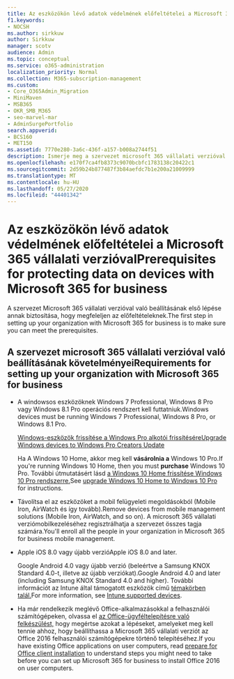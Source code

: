 ```yaml
---
title: Az eszközökön lévő adatok védelmének előfeltételei a Microsoft 365 vállalati verzióval
f1.keywords:
- NOCSH
ms.author: sirkkuw
author: Sirkkuw
manager: scotv
audience: Admin
ms.topic: conceptual
ms.service: o365-administration
localization_priority: Normal
ms.collection: M365-subscription-management
ms.custom:
- Core_O365Admin_Migration
- MiniMaven
- MSB365
- OKR_SMB_M365
- seo-marvel-mar
- AdminSurgePortfolio
search.appverid:
- BCS160
- MET150
ms.assetid: 7770e280-3a6c-436f-a157-b008a2744f51
description: Ismerje meg a szervezet microsoft 365 vállalati verzióval történő beállításának és a munkahelyi adatok védelmének követelményeit a felhasználók eszközein.
ms.openlocfilehash: e170f7ca4fb8373c9070bcbfc1783138c20422c1
ms.sourcegitcommit: 2d59b24b877487f3b84aefdc7b1e200a21009999
ms.translationtype: MT
ms.contentlocale: hu-HU
ms.lasthandoff: 05/27/2020
ms.locfileid: "44401342"
---
```

# <a name="prerequisites-for-protecting-data-on-devices-with-microsoft-365-for-business"></a><span data-ttu-id="1bbd8-103">Az eszközökön lévő adatok védelmének előfeltételei a Microsoft 365 vállalati verzióval</span><span class="sxs-lookup"><span data-stu-id="1bbd8-103">Prerequisites for protecting data on devices with Microsoft 365 for business</span></span>

<span data-ttu-id="1bbd8-104">A szervezet Microsoft 365 vállalati verzióval való beállításának első lépése annak biztosítása, hogy megfeleljen az előfeltételeknek.</span><span class="sxs-lookup"><span data-stu-id="1bbd8-104">The first step in setting up your organization with Microsoft 365 for business is to make sure you can meet the prerequisites.</span></span>
  
## <a name="requirements-for-setting-up-your-organization-with-microsoft-365-for-business"></a><span data-ttu-id="1bbd8-105">A szervezet microsoft 365 vállalati verzióval való beállításának követelményei</span><span class="sxs-lookup"><span data-stu-id="1bbd8-105">Requirements for setting up your organization with Microsoft 365 for business</span></span>

- <span data-ttu-id="1bbd8-106">A windowsos eszközöknek Windows 7 Professional, Windows 8 Pro vagy Windows 8.1 Pro operációs rendszert kell futtatniuk.</span><span class="sxs-lookup"><span data-stu-id="1bbd8-106">Windows devices must be running Windows 7 Professional, Windows 8 Pro, or Windows 8.1 Pro.</span></span>
    
    [<span data-ttu-id="1bbd8-107">Windows-eszközök frissítése a Windows Pro alkotói frissítésére</span><span class="sxs-lookup"><span data-stu-id="1bbd8-107">Upgrade Windows devices to Windows Pro Creators Update</span></span>](upgrade-to-windows-pro-creators-update.md)
    
    <span data-ttu-id="1bbd8-108">Ha A Windows 10 Home, akkor meg kell **vásárolnia a** Windows 10 Pro.</span><span class="sxs-lookup"><span data-stu-id="1bbd8-108">If you're running Windows 10 Home, then you must **purchase** Windows  10 Pro.</span></span> <span data-ttu-id="1bbd8-109">További útmutatásért lásd [a Windows 10 Home frissítése Windows 10 Pro rendszerre.](https://support.office.com/article/0aee10c1-4d34-43ee-a325-579c6c2df90e?ui=en-US&rs=en-US&ad=US)</span><span class="sxs-lookup"><span data-stu-id="1bbd8-109">See [upgrade Windows 10 Home to Windows 10 Pro](https://support.office.com/article/0aee10c1-4d34-43ee-a325-579c6c2df90e?ui=en-US&rs=en-US&ad=US) for instructions.</span></span> 
    
- <span data-ttu-id="1bbd8-110">Távolítsa el az eszközöket a mobil felügyeleti megoldásokból (Mobile Iron, AirWatch és így tovább).</span><span class="sxs-lookup"><span data-stu-id="1bbd8-110">Remove devices from mobile management solutions (Mobile Iron, AirWatch, and so on).</span></span> <span data-ttu-id="1bbd8-111">A microsoft 365 vállalati verziómobilkezeléséhez regisztrálhatja a szervezet összes tagja számára.</span><span class="sxs-lookup"><span data-stu-id="1bbd8-111">You'll enroll all the people in your organization in Microsoft 365 for business mobile management.</span></span>
    
- <span data-ttu-id="1bbd8-112">Apple iOS 8.0 vagy újabb verzió</span><span class="sxs-lookup"><span data-stu-id="1bbd8-112">Apple iOS 8.0 and later.</span></span>
    
    <span data-ttu-id="1bbd8-113">Google Android 4.0 vagy újabb verzió (beleértve a Samsung KNOX Standard 4.0-t, illetve az újabb verziókat).</span><span class="sxs-lookup"><span data-stu-id="1bbd8-113">Google Android 4.0 and later (including Samsung KNOX Standard 4.0 and higher).</span></span> <span data-ttu-id="1bbd8-114">További információt az Intune által támogatott eszközök című [témakörben talál.](https://go.microsoft.com/fwlink/p/?linkid=852307)</span><span class="sxs-lookup"><span data-stu-id="1bbd8-114">For more information, see [Intune supported devices](https://go.microsoft.com/fwlink/p/?linkid=852307).</span></span>
    
- <span data-ttu-id="1bbd8-115">Ha már rendelkezik meglévő Office-alkalmazásokkal a felhasználói számítógépeken, olvassa el [az Office-ügyféltelepítésre való felkészülést,](prepare-for-office-client-deployment.md) hogy megértse azokat a lépéseket, amelyeket meg kell tennie ahhoz, hogy beállíthassa a Microsoft 365 vállalati verziót az Office 2016 felhasználói számítógépekre történő telepítéséhez.</span><span class="sxs-lookup"><span data-stu-id="1bbd8-115">If you have existing Office applications on user computers, read [prepare for Office client installation](prepare-for-office-client-deployment.md) to understand steps you might need to take before you can set up Microsoft 365 for business to install Office 2016 on user computers.</span></span> 
